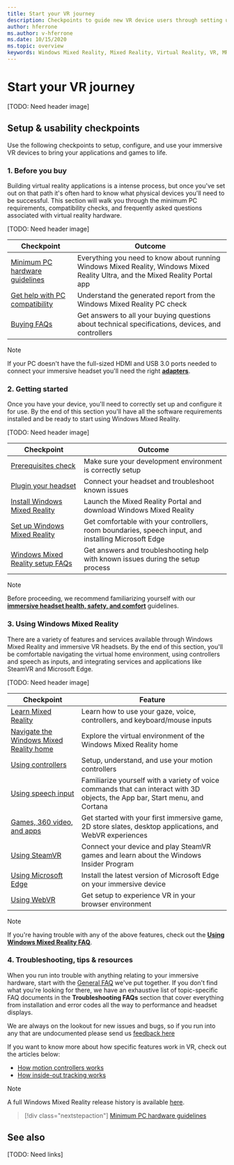 ```yaml
---
title: Start your VR journey
description: Checkpoints to guide new VR device users through setting up and using their immersive VR devices.
author: hferrone
ms.author: v-hferrone
ms.date: 10/15/2020
ms.topic: overview
keywords: Windows Mixed Reality, Mixed Reality, Virtual Reality, VR, MR,
---
```



# Start your VR journey

[TODO: Need header image]

## Setup & usability checkpoints

Use the following checkpoints to setup, configure, and use your immersive VR devices to bring your applications and games to life.

### 1. Before you buy
Building virtual reality applications is a intense process, but once you've set out on that path it's often hard to know what physical devices you'll need to be successful. This section will walk you through the minimum PC requirements, compatibility checks, and frequently asked questions associated with virtual reality hardware.

[TODO: Need header image]

|  Checkpoint  |  Outcome  |
| --- | --- |
| [Minimum PC hardware guidelines](windows-mixed-reality-minimum-pc-hardware-compatibility-guidelines.md) | Everything you need to know about running Windows Mixed Reality, Windows Mixed Reality Ultra, and the Mixed Reality Portal app |
| [Get help with PC compatibility](get-help-with-pc-compatibility.md) | Understand the generated report from the Windows Mixed Reality PC check |
| [Buying FAQs](before-you-buy-faqs.md) | Get answers to all your buying questions about technical specifications, devices, and controllers |

> [!NOTE]
> If your PC doesn't have the full-sized HDMI and USB 3.0 ports needed to connect your immersive headset you'll need the right **[adapters](recommended-adapters-for-windows-mixed-reality-capable-pcs.md)**.

### 2. Getting started
Once you have your device, you'll need to correctly set up and configure it for use. By the end of this section you'll have all the software requirements installed and be ready to start using Windows Mixed Reality.

[TODO: Need header image]

|  Checkpoint  |  Outcome  |
| --- | --- |
| [Prerequisites check](before-you-start.md) | Make sure your development environment is correctly setup |
| [Plugin your headset](plug-in-your-headset.md) | Connect your headset and troubleshoot known issues |
| [Install Windows Mixed Reality](install-windows-mixed-reality.md) | Launch the Mixed Reality Portal and download Windows Mixed Reality |
| [Set up Windows Mixed Reality](set-up-windows-mixed-reality.md) | Get comfortable with your controllers, room boundaries, speech input, and installing Microsoft Edge |
| [Windows Mixed Reality setup FAQs](wmr-setup-faq.md) | Get answers and troubleshooting help with known issues during the setup process |

> [!NOTE]
> Before proceeding, we recommend familiarizing yourself with our **[immersive headset health, safety, and comfort](wmr-health-safety-comfort.md)** guidelines.


### 3. Using Windows Mixed Reality
There are a variety of features and services available through Windows Mixed Reality and immersive VR headsets. By the end of this section, you'll be comfortable navigating the virtual home environment, using controllers and speech as inputs, and integrating services and applications like SteamVR and Microsoft Edge.

[TODO: Need header image]

|  Checkpoint  |  Feature  |
| --- | --- |
| [Learn Mixed Reality](learn-mixed-reality.md) | Learn how to use your gaze, voice, controllers, and keyboard/mouse inputs |
| [Navigate the Windows Mixed Reality home](your-mixed-reality-home.md) | Explore the virtual environment of the Windows Mixed Reality home  |
| [Using controllers](controllers-in-wmr.md) | Setup, understand, and use your motion controllers |
| [Using speech input](using-speech-in-wmr.md) | Familiarize yourself with a variety of voice commands that can interact with 3D objects, the App bar, Start menu, and Cortana |
| [Games, 360 video, and apps](using-games-and-apps-in-windows-mixed-reality.md) | Get started with your first immersive game, 2D store slates, desktop applications, and WebVR experiences |
| [Using SteamVR](using-steamvr-with-windows-mixed-reality.md) | Connect your device and play SteamVR games and learn about the Windows Insider Program |
| [Using Microsoft Edge](using-microsoft-edge.md) | Install the latest version of Microsoft Edge on your immersive device |
| [Using WebVR](webvr.md) | Get setup to experience VR in your browser environment |

> [!NOTE]
> If you're having trouble with any of the above features, check out the **[Using Windows Mixed Reality FAQ](using-wmr-faq.md)**.

### 4. Troubleshooting, tips & resources
When you run into trouble with anything relating to your immersive hardware, start with the [General FAQ](troubleshooting-windows-mixed-reality.md) we've put together. If you don't find what you're looking for there, we have an exhaustive list of topic-specific FAQ documents in the **Troubleshooting FAQs** section that cover everything from installation and error codes all the way to performance and headset displays. 

We are always on the lookout for new issues and bugs, so if you run into any that are undocumented please send us [feedback here](filing-feedback.md)

If you want to know more about how specific features work in VR, check out the articles below:
* [How motion controllers works](motion-controllers.md)
* [How inside-out tracking works](tracking-system.md)

> [!NOTE]
> A full Windows Mixed Reality release history is available [here](mixed-reality-software.md).

> [!div class="nextstepaction"]
> [Minimum PC hardware guidelines](windows-mixed-reality-minimum-pc-hardware-compatibility-guidelines.md)

## See also
[TODO: Need links]